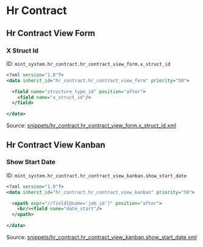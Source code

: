 # Hr Contract
## Hr Contract View Form  
### X Struct Id  
ID: `mint_system.hr_contract.hr_contract_view_form.x_struct_id`  
```xml
<?xml version="1.0"?>
<data inherit_id="hr_contract.hr_contract_view_form" priority="50">

  <field name="structure_type_id" position="after">
    <field name="x_struct_id"/>
  </field>

</data>

```
Source: [snippets/hr_contract.hr_contract_view_form.x_struct_id.xml](https://github.com/Mint-System/Odoo-Build/tree/16.0/snippets/hr_contract.hr_contract_view_form.x_struct_id.xml)

## Hr Contract View Kanban  
### Show Start Date  
ID: `mint_system.hr_contract.hr_contract_view_kanban.show_start_date`  
```xml
<?xml version="1.0"?>
<data inherit_id="hr_contract.hr_contract_view_kanban" priority="50">

  <xpath expr="//field[@name='job_id']" position="after">
    <br/><field name="date_start"/>
  </xpath>

</data>

```
Source: [snippets/hr_contract.hr_contract_view_kanban.show_start_date.xml](https://github.com/Mint-System/Odoo-Build/tree/16.0/snippets/hr_contract.hr_contract_view_kanban.show_start_date.xml)

